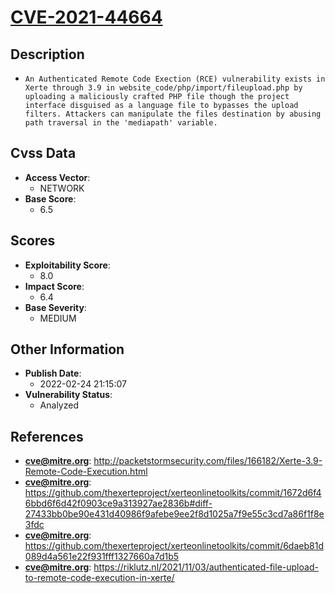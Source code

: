 
# [CVE-2021-44664](http://packetstormsecurity.com/files/166182/Xerte-3.9-Remote-Code-Execution.html)

## Description

- `An Authenticated Remote Code Exection (RCE) vulnerability exists in Xerte through 3.9 in website_code/php/import/fileupload.php by uploading a maliciously crafted PHP file though the project interface disguised as a language file to bypasses the upload filters. Attackers can manipulate the files destination by abusing path traversal in the 'mediapath' variable.`

## Cvss Data

- **Access Vector**:
  - NETWORK
- **Base Score**:
  - 6.5

## Scores

- **Exploitability Score**:
  - 8.0
- **Impact Score**:
  - 6.4
- **Base Severity**:
  - MEDIUM

## Other Information

- **Publish Date**:
  - 2022-02-24 21:15:07
- **Vulnerability Status**:
  - Analyzed

## References

- **cve@mitre.org**: http://packetstormsecurity.com/files/166182/Xerte-3.9-Remote-Code-Execution.html
- **cve@mitre.org**: https://github.com/thexerteproject/xerteonlinetoolkits/commit/1672d6f46bbd6f6d42f0903ce9a313927ae2836b#diff-27433bb0be90e431d40986f9afebe9ee2f8d1025a7f9e55c3cd7a86f1f8e3fdc
- **cve@mitre.org**: https://github.com/thexerteproject/xerteonlinetoolkits/commit/6daeb81d089d4a561e22f931fff1327660a7d1b5
- **cve@mitre.org**: https://riklutz.nl/2021/11/03/authenticated-file-upload-to-remote-code-execution-in-xerte/
